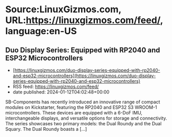 # Source:LinuxGizmos.com, URL:https://linuxgizmos.com/feed/, language:en-US

## Duo Display Series: Equipped with RP2040 and ESP32 Microcontrollers
 - [https://linuxgizmos.com/duo-display-series-equipped-with-rp2040-and-esp32-microcontrollers](https://linuxgizmos.com/duo-display-series-equipped-with-rp2040-and-esp32-microcontrollers)
 - RSS feed: https://linuxgizmos.com/feed/
 - date published: 2024-01-12T04:02:48+00:00

SB-Components has recently introduced an innovative range of compact modules on Kickstarter, featuring the RP2040 and ESP32 S3 WROOM-1 microcontrollers. These devices are equipped with a 6-DoF IMU, interchangeable displays, and versatile options for storage and connectivity. The series showcases two primary models: the Dual Roundy and the Dual Squary. The Dual Roundy boasts a [&#8230;]

